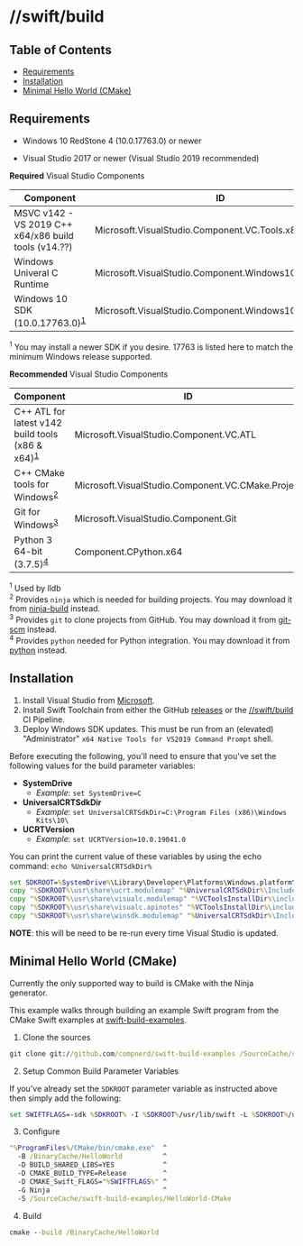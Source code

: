 # **//swift/build**

## Table of Contents

* [Requirements](#requirements)
* [Installation](#installation)
* [Minimal Hello World (CMake)](#minimal-hello-world--cmake-)

## Requirements

- Windows 10 RedStone 4 (10.0.17763.0) or newer

- Visual Studio 2017 or newer (Visual Studio 2019 recommended)

**Required** Visual Studio Components

| Component | ID |
|-----------|----|
| MSVC v142 - VS 2019 C++ x64/x86 build tools (v14.??) | Microsoft.VisualStudio.Component.VC.Tools.x86.x64 |
| Windows Univeral C Runtime | Microsoft.VisualStudio.Component.Windows10SDK |
| Windows 10 SDK (10.0.17763.0)<sup>[1](#windows-sdk)</sup> | Microsoft.VisualStudio.Component.Windows10SDK.17763 |

<sup><a name="windows-sdk">1</a></sup> You may install a newer SDK if you desire. 17763 is listed here to match the minimum Windows release supported.

**Recommended** Visual Studio Components

| Component | ID |
|-----------|----|
| C++ ATL for latest v142 build tools (x86 & x64)<sup>[1](#windows-atl)</sup> | Microsoft.VisualStudio.Component.VC.ATL |
| C++ CMake tools for Windows<sup>[2](#windows-cmake)</sup> | Microsoft.VisualStudio.Component.VC.CMake.Project |
| Git for Windows<sup>[3](#windows-git)</sup> | Microsoft.VisualStudio.Component.Git |
| Python 3 64-bit (3.7.5)<sup>[4](#windows-python)</sup> | Component.CPython.x64 |

<sup><a name="windows-atl">1</a></sup> Used by lldb<br/>
<sup><a name="windows-cmake">2</a></sup> Provides `ninja` which is needed for building projects. You may download it from [ninja-build](https://github.com/ninja-build/ninja) instead.<br/>
<sup><a name="windows-git">3</a></sup> Provides `git` to clone projects from GitHub. You may download it from [git-scm](https://git-scm.com/) instead.<br/>
<sup><a name="windows-python">4</a></sup> Provides `python` needed for Python integration. You may download it from [python](https://www.python.org/) instead.<br/>

## Installation

1. Install Visual Studio from [Microsoft](https://visualstudio.microsoft.com).
2. Install Swift Toolchain from either the GitHub [releases](https://github.com/compnerd/swift-build/releases) or the [//swift/build](https://compnerd.visualstudio.com/compnerd/swift-build) CI Pipeline.
3. Deploy Windows SDK updates.  This must be run from an (elevated) "Administrator" `x64 Native Tools for VS2019 Command Prompt` shell.

Before executing the following, you'll need to ensure that you've set the following values for the build parameter variables: 

* **SystemDrive** 
    * _Example_: ``` set SystemDrive=C ```  
* **UniversalCRTSdkDir**
    * _Example_: ```set UniversalCRTSdkDir=C:\Program Files (x86)\Windows Kits\10\ ```
* **UCRTVersion**
    * _Example_: ```set UCRTVersion=10.0.19041.0```

You can print the current value of these variables by using the echo command: 
```echo %UniversalCRTSdkDir%``` 

```cmd
set SDKROOT=%SystemDrive%\Library\Developer\Platforms\Windows.platform\Developer\SDKs\Windows.sdk
copy "%SDKROOT%\usr\share\ucrt.modulemap" "%UniversalCRTSdkDir%\Include\%UCRTVersion%\ucrt\module.modulemap"
copy "%SDKROOT%\usr\share\visualc.modulemap" "%VCToolsInstallDir%\include\module.modulemap"
copy "%SDKROOT%\usr\share\visualc.apinotes" "%VCToolsInstallDir%\include\visualc.apinotes"
copy "%SDKROOT%\usr\share\winsdk.modulemap" "%UniversalCRTSdkDir%\Include\%UCRTVersion%\um\module.modulemap"
```

**NOTE**: this will be need to be re-run every time Visual Studio is updated.

## Minimal Hello World (CMake)

Currently the only supported way to build is CMake with the Ninja generator.

This example walks through building an example Swift program from the CMake Swift examples at [swift-build-examples](https://github.com/compnerd/swift-build-examples).

1. Clone the sources

```cmd
git clone git://github.com/compnerd/swift-build-examples /SourceCache/swift-build-examples
```

2. Setup Common Build Parameter Variables

If you've already set the ```SDKROOT``` parameter variable as instructed above then simply add the following:

```cmd
set SWIFTFLAGS=-sdk %SDKROOT% -I %SDKROOT%/usr/lib/swift -L %SDKROOT%/usr/lib/swift/windows
```

3. Configure

```cmd
"%ProgramFiles%/CMake/bin/cmake.exe"  ^
  -B /BinaryCache/HelloWorld          ^
  -D BUILD_SHARED_LIBS=YES            ^
  -D CMAKE_BUILD_TYPE=Release         ^
  -D CMAKE_Swift_FLAGS="%SWIFTFLAGS%" ^
  -G Ninja                            ^
  -S /SourceCache/swift-build-examples/HelloWorld-CMake
```

4. Build

```cmd
cmake --build /BinaryCache/HelloWorld
```